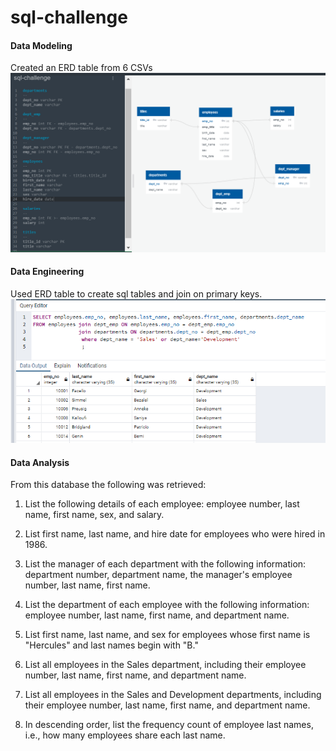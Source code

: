 # sql-challenge

#### Data Modeling

Created an ERD table from 6 CSVs
![ERD table](https://github.com/Lizbetheli/sql-challenge/blob/master/EmployeeSQL/ERM%20sql-challenge.PNG?raw=true)

#### Data Engineering

Used ERD table to create sql tables and join on primary keys.
![ERD table](https://github.com/Lizbetheli/sql-challenge/blob/master/EmployeeSQL/sql%20query.PNG?raw=true)

#### Data Analysis

From this database the following was retrieved:

1. List the following details of each employee: employee number, last name, first name, sex, and salary.

2. List first name, last name, and hire date for employees who were hired in 1986.

3. List the manager of each department with the following information: department number, department name, the manager's employee number, last name, first name.

4. List the department of each employee with the following information: employee number, last name, first name, and department name.

5. List first name, last name, and sex for employees whose first name is "Hercules" and last names begin with "B."

6. List all employees in the Sales department, including their employee number, last name, first name, and department name.

7. List all employees in the Sales and Development departments, including their employee number, last name, first name, and department name.

8. In descending order, list the frequency count of employee last names, i.e., how many employees share each last name.


